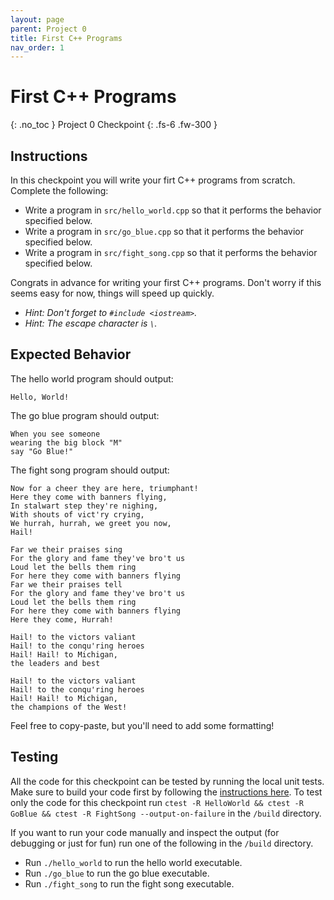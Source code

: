 ```yaml
---
layout: page
parent: Project 0
title: First C++ Programs
nav_order: 1
---
```


# First C++ Programs
{: .no_toc }
Project 0 Checkpoint
{: .fs-6 .fw-300 }

## Instructions

In this checkpoint you will write your firt C++ programs from scratch. Complete the following:

- Write a program in ```src/hello_world.cpp``` so that it performs the behavior specified below.
- Write a program in ```src/go_blue.cpp``` so that it performs the behavior specified below.
- Write a program in ```src/fight_song.cpp``` so that it performs the behavior specified below.

Congrats in advance for writing your first C++ programs. Don't worry if this seems easy for now, things will speed up quickly.

- *Hint: Don't forget to ```#include <iostream>```.*
- *Hint: The escape character is ```\```.*

## Expected Behavior

The hello world program should output: 

```
Hello, World!

```

The go blue program should output:

```
When you see someone
wearing the big block "M"
say "Go Blue!"

```

The fight song program should output:

```
Now for a cheer they are here, triumphant!
Here they come with banners flying,
In stalwart step they're nighing,
With shouts of vict'ry crying,
We hurrah, hurrah, we greet you now,
Hail!

Far we their praises sing
For the glory and fame they've bro't us
Loud let the bells them ring
For here they come with banners flying
Far we their praises tell
For the glory and fame they've bro't us
Loud let the bells them ring
For here they come with banners flying
Here they come, Hurrah!

Hail! to the victors valiant
Hail! to the conqu'ring heroes
Hail! Hail! to Michigan,
the leaders and best

Hail! to the victors valiant
Hail! to the conqu'ring heroes
Hail! Hail! to Michigan,
the champions of the West!

```

Feel free to copy-paste, but you'll need to add some formatting!

## Testing

All the code for this checkpoint can be tested by running the local unit tests. Make sure to build your code first by following the [instructions here](https://robotics102.org/um-f24/project_0/#building-your-code). To test only the code for this checkpoint run ```ctest -R HelloWorld && ctest -R GoBlue && ctest -R FightSong --output-on-failure``` in the ```/build``` directory.

If you want to run your code manually and inspect the output (for debugging or just for fun) run one of the following in the ```/build``` directory.
- Run ```./hello_world``` to run the hello world executable.
- Run ```./go_blue``` to run the go blue executable.
- Run ```./fight_song``` to run the fight song executable.
